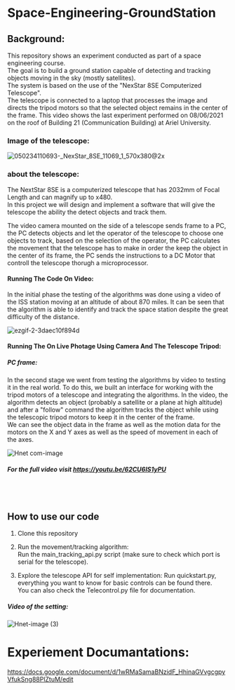 # Space-Engineering-GroundStation


## Background: 

This repository shows an experiment conducted as part of a space engineering course. <br />
The goal is to build a ground station capable of detecting and tracking objects moving in the sky (mostly satellites).<br />
The system is based on the use of the "NexStar 8SE Computerized Telescope". <br />
The telescope is connected to a laptop that processes the image and directs the tripod motors so that the selected object remains in the center of the frame.
This video shows the last experiment performed on 08/06/2021 on the roof of Building 21 (Communication Building) at Ariel University.<br />


### Image of the telescope: 

![050234110693-_NexStar_8SE_11069_1_570x380@2x](https://user-images.githubusercontent.com/57401083/120164921-5ad82980-c1fb-11eb-9b6a-66e0d66d3fdf.jpg)


### about the telescope: 

The NextStar 8SE is a computerized telescope that has 2032mm of Focal Length and can magnify up to x480. <br />
In this project we will design and implement a software that will give the telescope the ability the detect objects and track them. <br />

The video camera mounted on the side of a telescope sends frame to a PC, the PC detects objects and let the operator of the telescope to choose one objects to track,
based on the selection of the operator, the PC calculates the movement that the telescope has to make in order the keep the object
in the center of its frame, the PC sends the instructions to a DC Motor that controll the telescope thorugh a microprocessor. <br />


#### Running The Code On Video: 
In the initial phase the testing of the algorithms was done using a video of the ISS station moving at an altitude of about 870 miles.
It can be seen that the algorithm is able to identify and track the space station despite the great difficulty of the distance.<br />

![ezgif-2-3daec10f894d](https://user-images.githubusercontent.com/57401083/120172646-8d862000-c203-11eb-9412-6fd2db1137b8.gif)


#### Running The On Live Photage Using Camera And The Telescope Tripod: 

##### PC frame: 
In the second stage we went from testing the algorithms by video to testing it in the real world.
To do this, we built an interface for working with the tripod motors of a telescope and integrating the algorithms.
In the video, the algorithm detects an object (probably a satellite or a plane at high altitude) and after a "follow" command the algorithm tracks the object while using the telescopic tripod motors to keep it in the center of the frame. <br />
We can see the object data in the frame as well as the motion data for the motors on the X and Y axes as well as the speed of movement in each of the axes.

![Hnet com-image](https://user-images.githubusercontent.com/57187365/121262624-203a5500-c8bd-11eb-8afd-840619c753f7.gif)


  ##### For the full video visit https://youtu.be/62CU6IS1yPU <br />

  
   <br /> 
   <br />
  
  ## How to use our code 
  1. Clone this repository  <br />
  
  2. Run the movement/tracking algorithm: <br />
  Run the main_tracking_api.py script (make sure to check which port is serial for the telescope).  <br />
  
  3. Explore the telescope API for self implementation: 
  Run quickstart.py, everything you want to know for basic controls can be found there. <br />
  You can also check the Telecontrol.py file for documentation. <br />


##### Video of the setting: 

![Hnet-image (3)](https://user-images.githubusercontent.com/57187365/121263150-e1f16580-c8bd-11eb-9809-58de113640a3.gif)





# Experiement Documantations: 
https://docs.google.com/document/d/1wRMaSamaBNzidF_HhinaGVvgcgpyVfukSng88PlZtuM/edit
